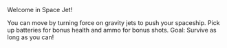 Welcome in Space Jet!

You can move by turning force on gravity jets to push your spaceship. Pick up batteries for bonus health and ammo for bonus shots. Goal: Survive as long as you can!
